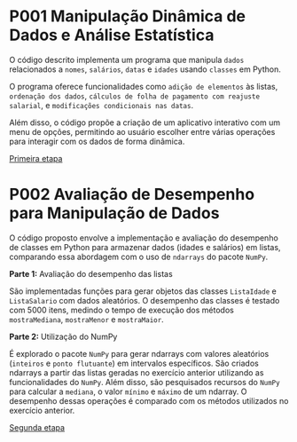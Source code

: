 # P001 Manipulação Dinâmica de Dados e Análise Estatística

O código descrito implementa um programa que manipula `dados` relacionados a `nomes`, `salários`, `datas` e `idades` usando `classes` em Python. 

O programa oferece funcionalidades como `adição de elementos` às listas, `ordenação dos dados`, `cálculos de folha de pagamento com reajuste salarial`, e `modificações condicionais nas datas`. 

Além disso, o código propõe a criação de um aplicativo interativo com um menu de opções, permitindo ao usuário escolher entre várias operações para interagir com os dados de forma dinâmica.

<a href="./P001/">Primeira etapa</a>

# P002 Avaliação de Desempenho para Manipulação de Dados

O código proposto envolve a implementação e avaliação do desempenho de classes em Python para armazenar dados (idades e salários) em listas, comparando essa abordagem com o uso de `ndarrays` do pacote `NumPy`.

**Parte 1:** Avaliação do desempenho das listas

São implementadas funções para gerar objetos das classes `ListaIdade` e `ListaSalario` com dados aleatórios. O desempenho das classes é testado com 5000 itens, medindo o tempo de execução dos métodos `mostraMediana`, `mostraMenor` e `mostraMaior`.

**Parte 2:** Utilização do NumPy

É explorado o pacote `NumPy` para gerar ndarrays com valores aleatórios (`inteiros` e `ponto flutuante`) em intervalos específicos. São criados ndarrays a partir das listas geradas no exercício anterior utilizando as funcionalidades do `NumPy`. Além disso, são pesquisados recursos do `NumPy` para calcular a `mediana`, o valor `mínimo` e `máximo` de um ndarray. O desempenho dessas operações é comparado com os métodos utilizados no exercício anterior.

<a href="./P002/">Segunda etapa</a>